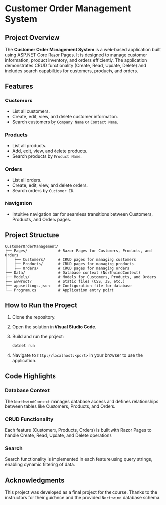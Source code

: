 
# Customer Order Management System

## Project Overview
The **Customer Order Management System** is a web-based application built using ASP.NET Core Razor Pages. It is designed to manage customer information, product inventory, and orders efficiently. The application demonstrates CRUD functionality (Create, Read, Update, Delete) and includes search capabilities for customers, products, and orders.

## Features
### Customers
- List all customers.
- Create, edit, view, and delete customer information.
- Search customers by `Company Name` or `Contact Name`.

### Products
- List all products.
- Add, edit, view, and delete products.
- Search products by `Product Name`.

### Orders
- List all orders.
- Create, edit, view, and delete orders.
- Search orders by `Customer ID`.

### Navigation
- Intuitive navigation bar for seamless transitions between Customers, Products, and Orders pages.


## Project Structure
```
CustomerOrderManagement/
├── Pages/              # Razor Pages for Customers, Products, and Orders
│   ├── Customers/      # CRUD pages for managing customers
│   ├── Products/       # CRUD pages for managing products
│   ├── Orders/         # CRUD pages for managing orders
├── Data/               # Database context (NorthwindContext)
├── Models/             # Models for Customers, Products, and Orders
├── wwwroot/            # Static files (CSS, JS, etc.)
├── appsettings.json    # Configuration file for database
└── Program.cs          # Application entry point
```

## How to Run the Project
1. Clone the repository.

2. Open the solution in **Visual Studio Code**.
3. Build and run the project:
   ```bash
   dotnet run
   ```
4. Navigate to `http://localhost:<port>` in your browser to use the application.

## Code Highlights
### Database Context
The `NorthwindContext` manages database access and defines relationships between tables like Customers, Products, and Orders.

### CRUD Functionality
Each feature (Customers, Products, Orders) is built with Razor Pages to handle Create, Read, Update, and Delete operations.

### Search
Search functionality is implemented in each feature using query strings, enabling dynamic filtering of data.

## Acknowledgments
This project was developed as a final project for the course. Thanks to the instructors for their guidance and the provided `Northwind` database schema.
